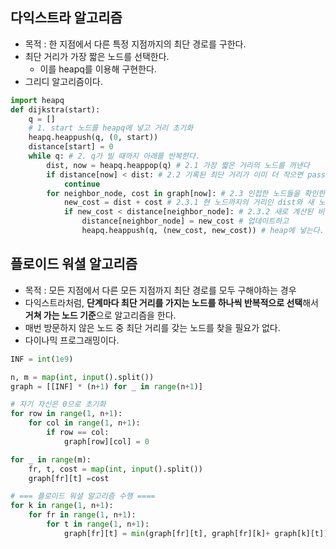 ## 다익스트라 알고리즘
- 목적 : 한 지점에서 다른 특정 지점까지의 최단 경로를 구한다.
- 최단 거리가 가장 짧은 노드를 선택한다.
    - 이를 heapq를 이용해 구현한다.
- 그리디 알고리즘이다.
```Python
import heapq
def dijkstra(start):
    q = []
    # 1. start 노드를 heapq에 넣고 거리 초기화
    heapq.heappush(q, (0, start))
    distance[start] = 0
    while q: # 2. q가 빌 때까지 아래를 반복한다.
        dist, now = heapq.heappop(q) # 2.1 가장 짧은 거리의 노드를 꺼낸다
        if distance[now] < dist: # 2.2 기록된 최단 거리가 이미 더 작으면 pass(이미 전에 처리한 적 있으면)
            continue
        for neighbor_node, cost in graph[now]: # 2.3 인접한 노드들을 확인한다.
            new_cost = dist + cost # 2.3.1 현 노드까지의 거리인 dist와 새 노드로 가는 거리를 합친다.
            if new_cost < distance[neighbor_node]: # 2.3.2 새로 계산된 비용이 더 최소면
                distance[neighbor_node] = new_cost # 업데이트하고
                heapq.heappush(q, (new_cost, new_cost)) # heap에 넣는다.
```
## 플로이드 워셜 알고리즘
- 목적 : 모든 지점에서 다른 모든 지점까지 최단 경로를 모두 구해야하는 경우
- 다익스트라처럼, <b>단계마다 최단 거리를 가지는 노드를 하나씩 반복적으로 선택</b>해서 <b>거쳐 가는 노드 기준</b>으로 알고리즘을 한다.
- 매번 방문하지 않은 노드 중 최단 거리를 갖는 노드를 찾을 필요가 없다. 
- 다이나믹 프로그래밍이다.
```Python
INF = int(1e9)

n, m = map(int, input().split())
graph = [[INF] * (n+1) for _ in range(n+1)]

# 자기 자신은 0으로 초기화
for row in range(1, n+1):
    for col in range(1, n+1):
        if row == col:
            graph[row][col] = 0

for _ in range(m):
    fr, t, cost = map(int, input().split())
    graph[fr][t] =cost

# === 플로이드 워셜 알고리즘 수행 ====
for k in range(1, n+1):
    for fr in range(1, n+1):
        for t in range(1, n+1):
            graph[fr][t] = min(graph[fr][t], graph[fr][k]+ graph[k][t])
```